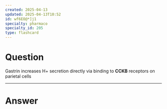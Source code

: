 ```yaml
---
created: 2025-04-13
updated: 2025-04-13T10:52
id: wf6EO@*]j1
specialty: pharmaco
specialty_id: 205
type: flashcard
---
```


# Question
Gastrin increases H+ secretion directly via binding to **CCKB** receptors on parietal cells

---

# Answer
